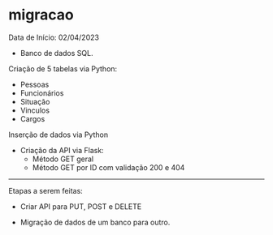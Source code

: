 # migracao

Data de Início: 02/04/2023

- Banco de dados SQL.

Criação de 5 tabelas via Python:
  - Pessoas
  - Funcionários
  - Situação
  - Vinculos
  - Cargos

Inserção de dados via Python

- Criação da API via Flask:
  - Método GET geral
  - Método GET por ID com validação 200 e 404

----------------
Etapas a serem feitas:
- Criar API para PUT, POST e DELETE

- Migração de dados de um banco para outro.

